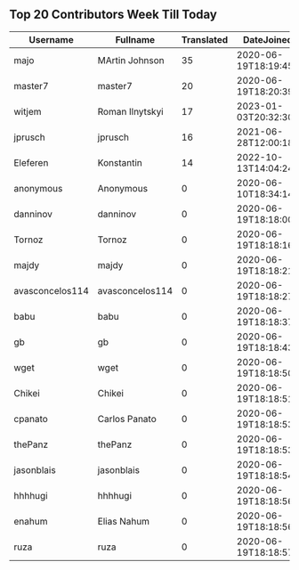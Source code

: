 ## Top 20 Contributors Week Till Today ##
|Username|Fullname|Translated|DateJoined|
|--------|--------|----------|----------|
|majo|MArtin Johnson|35|2020-06-19T18:19:45Z|
|master7|master7|20|2020-06-19T18:20:39.|
|witjem|Roman Ilnytskyi|17|2023-01-03T20:32:30.|
|jprusch|jprusch|16|2021-06-28T12:00:18.|
|Eleferen|Konstantin|14|2022-10-13T14:04:24Z|
|anonymous|Anonymous|0|2020-06-10T18:34:14.|
|danninov|danninov|0|2020-06-19T18:18:00.|
|Tornoz|Tornoz|0|2020-06-19T18:18:16.|
|majdy|majdy|0|2020-06-19T18:18:21.|
|avasconcelos114|avasconcelos114|0|2020-06-19T18:18:27Z|
|babu|babu|0|2020-06-19T18:18:37.|
|gb|gb|0|2020-06-19T18:18:43.|
|wget|wget|0|2020-06-19T18:18:50Z|
|Chikei|Chikei|0|2020-06-19T18:18:51Z|
|cpanato|Carlos Panato|0|2020-06-19T18:18:53Z|
|thePanz|thePanz|0|2020-06-19T18:18:53Z|
|jasonblais|jasonblais|0|2020-06-19T18:18:54Z|
|hhhhugi|hhhhugi|0|2020-06-19T18:18:56.|
|enahum|Elias  Nahum|0|2020-06-19T18:18:56Z|
|ruza|ruza|0|2020-06-19T18:18:57.|
